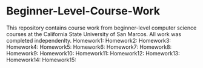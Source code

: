 # Beginner-Level-Course-Work
This repository contains course work from beginner-level computer science courses at the 
California State University of San Marcos. All work was completed independenlty.
Homework1:
Homework2:
Homework3:
Homework4:
Homework5:
Homework6:
Homework7:
Homework8:
Homework9:
Homework10:
Homework11:
Homework12:
Homework13:
Homework14:
Homework15:
